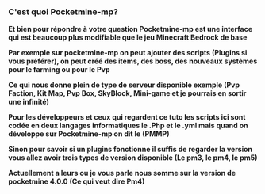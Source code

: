 ### C'est quoi Pocketmine-mp?

__Et bien pour répondre à votre question Pocketmine-mp est une interface qui est beaucoup plus modifiable que le jeu Minecraft Bedrock de base__

__Par exemple sur pocketmine-mp on peut ajouter des scripts (Plugins si vous préférer), on peut créé des items, des boss, des nouveaux systèmes pour le farming ou pour le Pvp__

__Ce qui nous donne plein de type de serveur disponible exemple (Pvp Faction, Kit Map, Pvp Box, SkyBlock, Mini-game et je pourrais en sortir une infinité)__

__Pour les développeurs et ceux qui regardent ce tuto les scripts ici sont codée en deux langages informatiques le .Php et le .yml mais quand on développe sur Pocketmine-mp on dit le (PMMP)__

__Sinon pour savoir si un plugins fonctionne il suffis de regarder la version vous allez avoir trois types de version disponible (Le pm3, le pm4, le pm5)__

__Actuellement a leurs ou je vous parle nous somme sur la version de pocketmine 4.0.0 (Ce qui veut dire Pm4)__
